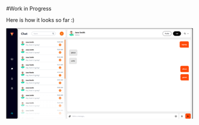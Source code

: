 #Work in Progress

Here is how it looks so far :)

![UI Demo](https://github.com/shahzainshafique/Whisper/blob/main/client/public/ui.png)
